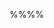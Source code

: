 <link rel="stylesheet" href="{{baseUrl}}/css/textbook.css">

<div class="website-content">


%%**<include src="text.md#path" inline />**%%

<include src="text.md#title" />

<tip-box type="success">
  <include src="outcomes.md" />
</tip-box>

<div id="main">

<include src="text.md#body" />

<panel header=":paperclip: Extras" expandable type="seamless" expanded>

  <panel header=":mortar_board: Learning Outcomes" expandable type="seamless">
    <include src="exercises.md" />
  </panel>

  <panel header=":package: Resources" expandable type="seamless">
    <include src="resources.md" />
  </panel>

</panel>

</div>

</div>